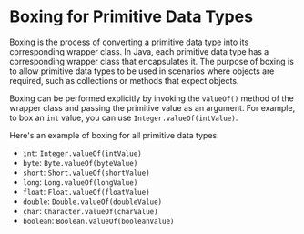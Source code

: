 # Boxing for Primitive Data Types

Boxing is the process of converting a primitive data type into its corresponding wrapper class. In Java, each primitive data type has a corresponding wrapper class that encapsulates it. The purpose of boxing is to allow primitive data types to be used in scenarios where objects are required, such as collections or methods that expect objects.

Boxing can be performed explicitly by invoking the `valueOf()` method of the wrapper class and passing the primitive value as an argument. For example, to box an `int` value, you can use `Integer.valueOf(intValue)`.

Here's an example of boxing for all primitive data types:

- `int`: `Integer.valueOf(intValue)`
- `byte`: `Byte.valueOf(byteValue)`
- `short`: `Short.valueOf(shortValue)`
- `long`: `Long.valueOf(longValue)`
- `float`: `Float.valueOf(floatValue)`
- `double`: `Double.valueOf(doubleValue)`
- `char`: `Character.valueOf(charValue)`
- `boolean`: `Boolean.valueOf(booleanValue)`
